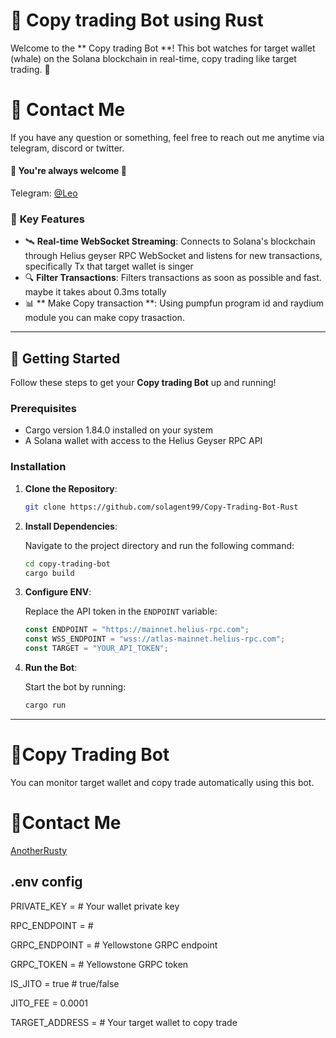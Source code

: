 # 🚀 **Copy trading Bot using Rust**

Welcome to the ** Copy trading Bot **! This bot watches for target wallet (whale) on the Solana blockchain in real-time, copy trading like target trading. 🌟

# 💬 Contact Me

If you have any question or something, feel free to reach out me anytime via telegram, discord or twitter.
<br>
#### 🌹 You're always welcome 🌹

Telegram: [@Leo](https://t.me/shinnyleo0912) <br>

### 🎯 **Key Features**

- 🛰️ **Real-time WebSocket Streaming**:
  Connects to Solana's blockchain through Helius geyser RPC WebSocket and listens for new transactions, specifically Tx that target wallet is singer
- 🔍 **Filter Transactions**:
  Filters transactions as soon as possible and fast.
  maybe it takes about 0.3ms totally
- 📊 ** Make Copy transaction **:
  Using pumpfun program id and raydium module you can make copy trasaction.

---

## 🚀 **Getting Started**

Follow these steps to get your **Copy trading Bot** up and running!

### Prerequisites

- Cargo version 1.84.0 installed on your system
- A Solana wallet with access to the Helius Geyser RPC API

### Installation

1. **Clone the Repository**:

   ```bash
   git clone https://github.com/solagent99/Copy-Trading-Bot-Rust
   ```

2. **Install Dependencies**:

   Navigate to the project directory and run the following command:

   ```bash
   cd copy-trading-bot
   cargo build
   ```

3. **Configure ENV**:

   Replace the API token in the `ENDPOINT` variable:

   ```ts
   const ENDPOINT = "https://mainnet.helius-rpc.com";
   const WSS_ENDPOINT = "wss://atlas-mainnet.helius-rpc.com";
   const TARGET = "YOUR_API_TOKEN";
   ```

4. **Run the Bot**:

   Start the bot by running:

   ```bash
   cargo run
   ```

---
# 🤖Copy Trading Bot

You can monitor target wallet and copy trade automatically using this bot.

# 💬Contact Me

[AnotherRusty](https://t.me/idioRusty)

## .env config

PRIVATE_KEY = # Your wallet private key

RPC_ENDPOINT = # 

GRPC_ENDPOINT = # Yellowstone GRPC endpoint

GRPC_TOKEN = # Yellowstone GRPC token

IS_JITO = true # true/false

JITO_FEE = 0.0001

TARGET_ADDRESS = # Your target wallet to copy trade

